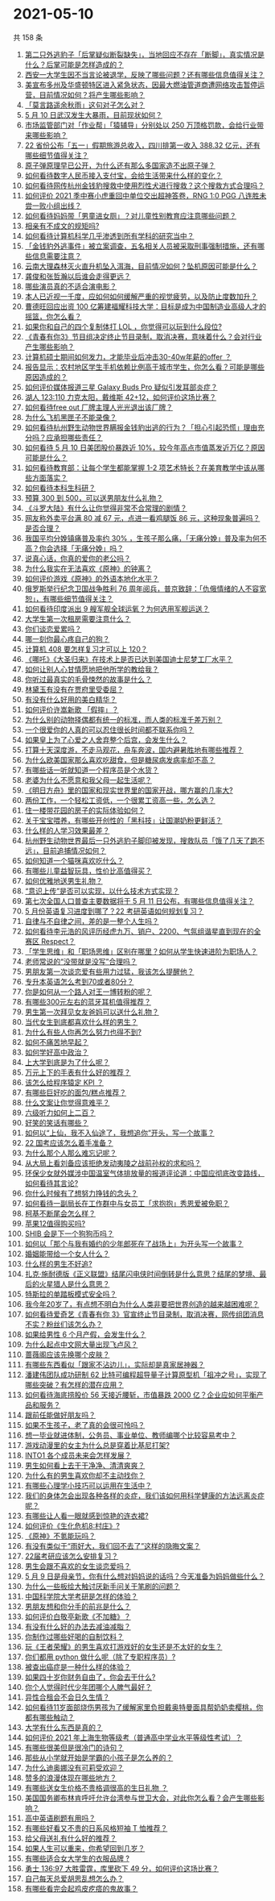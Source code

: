 # 2021-05-10

共 158 条

<!-- BEGIN -->
<!-- 最后更新时间 Mon May 10 2021 17:01:44 GMT+0800 (China Standard Time) -->

1. [第二只外逃豹子「后掌疑似断裂缺失」，当地回应不存在「断脚」，真实情况是什么？后掌可能是怎样造成的？](https://www.zhihu.com/question/458556062)
2. [西安一大学生因不当言论被退学，反映了哪些问题？还有哪些信息值得关注？](https://www.zhihu.com/question/458572630)
3. [美宣布多州及华盛顿特区进入紧急状态，因最大燃油管道商遭网络攻击暂停运营，目前情况如何？将产生哪些影响？](https://www.zhihu.com/question/458644629)
4. [「莫言路遥余秋雨」这句对子怎么对？](https://www.zhihu.com/question/359189927)
5. [5 月 10 日武汉发生大暴雨，目前现状如何？](https://www.zhihu.com/question/458694221)
6. [市场监管部门对「作业帮」「猿辅导」分别处以 250
   万顶格罚款，会给行业带来哪些影响？](https://www.zhihu.com/question/458641505)
7. [22 省份公布「五一」假期旅游总收入，四川排第一收入 388.32
   亿元，还有哪些细节值得关注？](https://www.zhihu.com/question/458345276)
8. [原子弹原理早已公开，为什么还有那么多国家造不出原子弹？](https://www.zhihu.com/question/435554563)
9. [如何看待数字人民币接入支付宝，会给生活带来什么样的变化？](https://www.zhihu.com/question/458629505)
10. [如何看待网传杭州金钱豹搜救中使用烈性犬进行搜救？这个搜救方式合理吗？](https://www.zhihu.com/question/458486742)
11. [如何评价 2021 季中赛小虎重回中单位交出超神答卷，RNG 1:0 PGG
    八连胜未尝一败小组出线？](https://www.zhihu.com/question/458616540)
12. [如何看待妈妈带「男童进女厕」？对儿童性别教育应注意哪些问题？](https://www.zhihu.com/question/458384181)
13. [相亲有不成文的规矩吗?](https://www.zhihu.com/question/453068049)
14. [如何看待计算机科学几乎渗透到所有学科的研究当中？](https://www.zhihu.com/question/458095854)
15. [「金钱豹外逃事件」被立案调查，五名相关人员被采取刑事强制措施，还有哪些信息需要注意？](https://www.zhihu.com/question/458665171)
16. [云南大理森林灭火直升机坠入洱海，目前情况如何？坠机原因可能是什么？](https://www.zhihu.com/question/458664094)
17. [龚俊和张哲瀚以后谁会走得更远？](https://www.zhihu.com/question/455163908)
18. [哪些演员真的不适合演电影？](https://www.zhihu.com/question/451042144)
19. [本人已近视一千度，应如何如何缓解严重的视觉疲劳，以及防止度数加升？](https://www.zhihu.com/question/450542654)
20. [曹德旺回应出资 100
    亿筹建福耀科技大学：目标是成为中国制造业高级人才的摇篮，你怎么看？](https://www.zhihu.com/question/458657914)
21. [如果你和自己的四个复制体打 LOL ，你觉得可以玩到什么段位?](https://www.zhihu.com/question/457009957)
22. [《青春有你3》节目组决定终止节目录制，取消决赛，意味着什么？会对行业产生哪些影响？](https://www.zhihu.com/question/458522895)
23. [计算机硕士期间如何发力，才能毕业后冲击30-40w年薪的offer
    ？](https://www.zhihu.com/question/21685930)
24. [报告显示：农村地区学生手机依赖比例高于城市学生，你怎么看？可能是哪些原因造成的？](https://www.zhihu.com/question/458628261)
25. [如何评价媒体报道三星 Galaxy Buds Pro
    疑似引发耳部炎症？](https://www.zhihu.com/question/458557226)
26. [湖人 123:110 力克太阳，戴维斯
    42+12，如何评价这场比赛？](https://www.zhihu.com/question/458636462)
27. [如何看待free out 厂牌主理人光光退出该厂牌？](https://www.zhihu.com/question/458620306)
28. [为什么飞机黑匣子不能录像？](https://www.zhihu.com/question/458343049)
29. [如何看待杭州野生动物世界瞒报金钱豹出逃的行为？「担心引起恐慌」理由充分吗？应承担哪些责任？](https://www.zhihu.com/question/458565862)
30. [如何看待 5 月 10 日美团股价暴跌近
    10%，较今年高点市值蒸发近万亿？原因可能是什么？](https://www.zhihu.com/question/458673613)
31. [如何看待教育部：让每个学生都能掌握 1-2
    项艺术特长？在美育教学中该从哪些方面落实？](https://www.zhihu.com/question/458077269)
32. [如何看待本科生科研？](https://www.zhihu.com/question/457315333)
33. [预算 300 到 500，可以送男朋友什么礼物？](https://www.zhihu.com/question/26127574)
34. [《斗罗大陆》有什么让你觉得非常不合常理的剧情？](https://www.zhihu.com/question/454606179)
35. [网友称外卖平台满 80 减 67 元，点进一看鸡腿饭 86
    元，这种现象普遍吗？是否合理？](https://www.zhihu.com/question/458657073)
36. [我国平均分娩镇痛普及率约 30%
    ，生孩子那么痛，「无痛分娩」普及率为何不高？你会选择「无痛分娩」吗？](https://www.zhihu.com/question/458562621)
37. [说真心话，你真的爱你的老公吗？](https://www.zhihu.com/question/448481291)
38. [为什么我实在无法喜欢《原神》的钟离？](https://www.zhihu.com/question/458567359)
39. [如何评价游戏《原神》的外语本地化水平？](https://www.zhihu.com/question/457339299)
40. [俄罗斯举行纪念卫国战争胜利 76
    周年阅兵，普京致辞：「仇俄情绪的人不容宽恕」，有哪些细节值得关注？](https://www.zhihu.com/question/458555627)
41. [如何看待印度派出 9 艘军舰全球运氧？为何选用军舰运送？](https://www.zhihu.com/question/458210866)
42. [大学生第一次租房需要注意什么？](https://www.zhihu.com/question/300610447)
43. [你们谈恋爱累吗？](https://www.zhihu.com/question/399471584)
44. [哪一刻你最心疼自己的狗？](https://www.zhihu.com/question/458072239)
45. [计算机 408 要怎样复习才可以上 120？](https://www.zhihu.com/question/379215729)
46. [《哪吒》《大圣归来》在技术上是否已达到美国迪士尼梦工厂水平？](https://www.zhihu.com/question/389058916)
47. [如何让别人心甘情愿地把他所学的教给我？](https://www.zhihu.com/question/38714506)
48. [你听过最真实的毛骨悚然的故事是什么？](https://www.zhihu.com/question/458168131)
49. [林黛玉有没有在贾府里受委屈？](https://www.zhihu.com/question/434727297)
50. [有没有什么好用的美白精华？](https://www.zhihu.com/question/313635834)
51. [如何评价许嵩新歌 「假摔」？](https://www.zhihu.com/question/458607627)
52. [为什么别的动物择偶都有统一的标准，而人类的标准千差万别？](https://www.zhihu.com/question/457515166)
53. [一个很爱你的人真的可以忍住很长时间都不联系你吗？](https://www.zhihu.com/question/394874619)
54. [如果皇上为了心爱之人舍弃整个后宫，会发生什么？](https://www.zhihu.com/question/433168282)
55. [打算十天深度游，不走马观花，舟车奔波，国内避暑胜地有哪些推荐？](https://www.zhihu.com/question/457778681)
56. [为什么欧美国家那么喜欢吃甜食，但是糖尿病发病率却不高？](https://www.zhihu.com/question/418929439)
57. [有哪些话一听就知道一个程序员是个水货？](https://www.zhihu.com/question/439598096)
58. [老婆为什么不愿意和我父母一起生活呢？](https://www.zhihu.com/question/458049398)
59. [《明日方舟》里的国家和现实世界里的国家开战，哪方赢的几率大?](https://www.zhihu.com/question/368934505)
60. [两份工作，一个轻松工资低，一个很累工资高一些，怎么选？](https://www.zhihu.com/question/63557154)
61. [住一楼带花园的房子的实际体验如何？](https://www.zhihu.com/question/24249319)
62. [关于宝宝喂养，有哪些开创性的「黑科技」让国潮奶粉更鲜活？](https://www.zhihu.com/question/458404049)
63. [什么样的人学习效果最差？](https://www.zhihu.com/question/305792030)
64. [杭州野生动物世界最后一只外逃豹子脚印被发现，搜救队员「饿了几天了跑不远」，目前追捕情况如何？](https://www.zhihu.com/question/458634493)
65. [如何知道一个猫咪喜欢吃什么？](https://www.zhihu.com/question/458178634)
66. [有哪些儿童益智玩具，性价比高值得买？](https://www.zhihu.com/question/391845138)
67. [如何优雅地送男生礼物？](https://www.zhihu.com/question/27274812)
68. [“意识上传”是否可以实现，以什么技术方式实现？](https://www.zhihu.com/question/419475427)
69. [第七次全国人口普查主要数据将于 5 月 11
    日公布，有哪些信息值得关注？](https://www.zhihu.com/question/458484293)
70. [5 月份英语复习进度到哪了？22 考研英语如何规划复习？](https://www.zhihu.com/question/458192092)
71. [自律与不自律之间，差的是一整个人生吗？](https://www.zhihu.com/question/441394802)
72. [如何看待李元浩的风评历经虎九万、销户、2200、气氛组谐星直到现在的全赛区
    Respect？](https://www.zhihu.com/question/458398300)
73. [「学生思维」和「职场思维」区别在哪里？如何从学生快速进阶为职场人？](https://www.zhihu.com/question/458341658)
74. [老师常说的“没带就是没写”合理吗？](https://www.zhihu.com/question/457033055)
75. [男朋友第一次谈恋爱有些用力过猛，我该怎么提醒他？](https://www.zhihu.com/question/419802297)
76. [专升本英语怎么考到70或者80分？](https://www.zhihu.com/question/378410037)
77. [你是如何从一个路人对王一博转粉的呢？](https://www.zhihu.com/question/453097977)
78. [有哪些300元左右的蓝牙耳机值得推荐？](https://www.zhihu.com/question/458180216)
79. [男生第一次拜见女友爸妈可以送什么礼物？](https://www.zhihu.com/question/27197931)
80. [当代女生到底都喜欢什么样的男生？](https://www.zhihu.com/question/453294124)
81. [为什么有些人你再怎么努力也得不到?](https://www.zhihu.com/question/456122715)
82. [如何不痛苦地早起？](https://www.zhihu.com/question/22120300)
83. [如何学好高中政治？](https://www.zhihu.com/question/20167990)
84. [上大学到底是为了什么呢？](https://www.zhihu.com/question/454002306)
85. [万元上下的手表有什么好的推荐？](https://www.zhihu.com/question/306787117)
86. [该怎么给程序猿定 KPI ？](https://www.zhihu.com/question/455324002)
87. [有哪些巨好吃的面包/糕点推荐？](https://www.zhihu.com/question/445320685)
88. [什么文案让你觉得意难平？](https://www.zhihu.com/question/453247567)
89. [六级听力如何上二百？](https://www.zhihu.com/question/361688103)
90. [好笑的笑话有哪些？](https://www.zhihu.com/question/439279463)
91. [如何以“上仙，我不入仙途了，我想追你”开头，写一个故事？](https://www.zhihu.com/question/458082813)
92. [22 国考应该怎么着手准备？](https://www.zhihu.com/question/430399897)
93. [为什么那个人那么难忘记呢？](https://www.zhihu.com/question/457966763)
94. [从大局上看刘备应该拒绝发动夷陵之战前孙权的求和吗？](https://www.zhihu.com/question/456445324)
95. [环保少女就外媒涉中国温室气体排放量的报道评论道：中国应彻底改变路线，如何看待其言论?](https://www.zhihu.com/question/458454363)
96. [你什么时候有了想努力挣钱的念头？](https://www.zhihu.com/question/453078678)
97. [如何看待一副局长在工作群中与女员工「求抱抱」秀恩爱被免职？](https://www.zhihu.com/question/458503250)
98. [柯基不断尾会怎么样？](https://www.zhihu.com/question/366868572)
99. [苹果12值得购买吗?](https://www.zhihu.com/question/369674875)
100. [SHIB 会是下一个狗狗币吗？](https://www.zhihu.com/question/455602405)
101. [如何以「那个与我有婚约的少年郎死在了战场上」为开头写一个故事？](https://www.zhihu.com/question/453140540)
102. [婚姻能带给一个女人什么？](https://www.zhihu.com/question/457869930)
103. [什么样的男生不好追?](https://www.zhihu.com/question/295115524)
104. [扎克·施耐德版《正义联盟》结尾闪电侠时间倒转是什么意思？结尾的梦境、最后的火星猎人是什么意思？](https://www.zhihu.com/question/450098286)
105. [特斯拉的单踏板模式安全吗？](https://www.zhihu.com/question/457106227)
106. [我今年20岁了，有点想不明白为什么人类非要把世界创造的越来越困难呢？](https://www.zhihu.com/question/452475296)
107. [如何看待爱奇艺《青春有你
     3》官宣终止节目录制，取消决赛，网传组团消息不实？粉丝们该怎么办？](https://www.zhihu.com/question/458528380)
108. [如果给男性 6 个月产假，会发生什么？](https://www.zhihu.com/question/458379267)
109. [为什么起点中文网大量出现飞卢风？](https://www.zhihu.com/question/454447604)
110. [蔷薇阁应该先换哪个皮肤？](https://www.zhihu.com/question/457705284)
111. [有哪些东西看似「跟家不沾边儿」，实际却是真家居神器？](https://www.zhihu.com/question/454606011)
112. [潘建伟团队成功研制 62
     比特可编程超导量子计算原型机「祖冲之号」，实现了哪些突破？有怎样的潜在应用？](https://www.zhihu.com/question/458402313)
113. [如何看待海底捞股价 56 天接近腰斩，市值暴跌 2000
     亿？企业应如何平衡产品和服务？](https://www.zhihu.com/question/458401875)
114. [跟前任能做好朋友吗？](https://www.zhihu.com/question/454060575)
115. [如果不生孩子，老了真的会很可怜吗？](https://www.zhihu.com/question/444313202)
116. [想一毕业就进体制，公务员、事业单位、教师编哪个比较容易考中？](https://www.zhihu.com/question/456370248)
117. [游戏动漫里的女主为什么总是穿着比基尼打架?](https://www.zhihu.com/question/453352120)
118. [INTO1 各个成员未来会怎样发展？](https://www.zhihu.com/question/456784751)
119. [男生如何看上去干干净净、清清爽爽？](https://www.zhihu.com/question/60449658)
120. [为什么有的男生喜欢你却不主动找你？](https://www.zhihu.com/question/328791863)
121. [有哪些心理学小技巧可以运用在生活中？](https://www.zhihu.com/question/24245141)
122. [我们的身体怎会出现各种各样的炎症，我们该如何用科学健康的方法远离炎症呢？](https://www.zhihu.com/question/457066503)
123. [有哪些让人看一眼就感到惊艳的连衣裙?](https://www.zhihu.com/question/383661922)
124. [如何评价《生化危机8:村庄》?](https://www.zhihu.com/question/401056274)
125. [《原神》不氪能玩吗？](https://www.zhihu.com/question/423647947)
126. [有没有类似于“雨好大，我们回不去了”这样的隐晦文案？](https://www.zhihu.com/question/445913131)
127. [22届考研应该怎么安排复习？](https://www.zhihu.com/question/413326195)
128. [男生会跟不喜欢的女生谈恋爱吗？](https://www.zhihu.com/question/451063860)
129. [5 月 9
     日是母亲节，你有什么想对妈妈说的话吗？今天准备为妈妈做些什么？](https://www.zhihu.com/question/458478831)
130. [为什么一些板绘大触讨厌新手问关于笔刷的问题？](https://www.zhihu.com/question/29415580)
131. [中国科学院大学考研是怎样的体验？](https://www.zhihu.com/question/268420515)
132. [男朋友想和你分手的前兆是什么？](https://www.zhihu.com/question/23312889)
133. [如何评价白敬亭新歌《不加糖》？](https://www.zhihu.com/question/458425242)
134. [有没有什么好的办法去减油减脂？](https://www.zhihu.com/question/455888186)
135. [你制作过哪些好喝的自制饮料？](https://www.zhihu.com/question/23019168)
136. [玩《王者荣耀》的男生喜欢打游戏好的女生还是不太好的女生？](https://www.zhihu.com/question/457990985)
137. [你们都用 python 做什么呢（除了专职程序员）?](https://www.zhihu.com/question/439442263)
138. [被查出癌症是一种什么样的体验？](https://www.zhihu.com/question/316703481)
139. [如果四十岁你财务自由了，你会去干什么?](https://www.zhihu.com/question/323042685)
140. [你个人觉得时代少年团哪个人脾气最好？](https://www.zhihu.com/question/452322693)
141. [异性合租会不会日久生情？](https://www.zhihu.com/question/295424569)
142. [如何看待11岁面部烧伤男孩为了缓解家里负担戴奥特曼面具帮奶奶卖樱桃，你都有哪些触动？](https://www.zhihu.com/question/458441722)
143. [大学有什么东西是真的？](https://www.zhihu.com/question/430807321)
144. [如何评价 2021
     年上海生物等级考（普通高中学业水平等级性考试）？](https://www.zhihu.com/question/455464126)
145. [有哪些很美但是很冷门的诗句？](https://www.zhihu.com/question/375569001)
146. [那些从小学就开始是学霸的小孩子是怎么养的？](https://www.zhihu.com/question/427567462)
147. [为什么迪奥娜没有可莉受欢迎？](https://www.zhihu.com/question/458071219)
148. [赞多的浪漫体现在哪些地方？](https://www.zhihu.com/question/458459520)
149. [有哪些送女生价格不贵格调很高的生日礼物 ？](https://www.zhihu.com/question/277831030)
150. [美国国务卿布林肯呼吁允许台湾参与世卫大会，对此你怎么看？会产生哪些影响？](https://www.zhihu.com/question/458323936)
151. [高中英语刷题有用吗？](https://www.zhihu.com/question/312216212)
152. [有哪些好看又不贵的日系风格短袖 T 恤推荐？](https://www.zhihu.com/question/267880033)
153. [给父母送礼有什么好的推荐？](https://www.zhihu.com/question/27251347)
154. [如果人生可以重来，你希望回到几岁？](https://www.zhihu.com/question/457500157)
155. [有哪些适合女大学生的衣服品牌 ?](https://www.zhihu.com/question/37101521)
156. [勇士 136:97 大胜雷霆，库里砍下 49
     分，如何评价这场比赛？](https://www.zhihu.com/question/458480119)
157. [自己每天总爱胡思乱想怎么办？](https://www.zhihu.com/question/364386829)
158. [有哪些看完会起鸡皮疙瘩的鬼故事？](https://www.zhihu.com/question/447385140)

<!-- END -->

